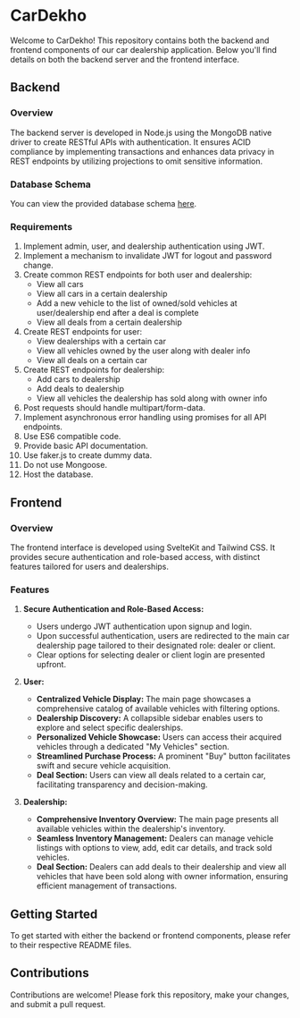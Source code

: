 # CarDekho

Welcome to CarDekho! This repository contains both the backend and frontend components of our car dealership application. Below you'll find details on both the backend server and the frontend interface.

## Backend

### Overview
The backend server is developed in Node.js using the MongoDB native driver to create RESTful APIs with authentication. It ensures ACID compliance by implementing transactions and enhances data privacy in REST endpoints by utilizing projections to omit sensitive information.

### Database Schema
You can view the provided database schema [here](https://dbdiagram.io/d/64a1c7e102bd1c4a5e5fc28c).

### Requirements
1. Implement admin, user, and dealership authentication using JWT.
2. Implement a mechanism to invalidate JWT for logout and password change.
3. Create common REST endpoints for both user and dealership:
   - View all cars
   - View all cars in a certain dealership
   - Add a new vehicle to the list of owned/sold vehicles at user/dealership end after a deal is complete
   - View all deals from a certain dealership
4. Create REST endpoints for user:
   - View dealerships with a certain car
   - View all vehicles owned by the user along with dealer info
   - View all deals on a certain car
5. Create REST endpoints for dealership:
   - Add cars to dealership
   - Add deals to dealership
   - View all vehicles the dealership has sold along with owner info
6. Post requests should handle multipart/form-data.
7. Implement asynchronous error handling using promises for all API endpoints.
8. Use ES6 compatible code.
9. Provide basic API documentation.
10. Use faker.js to create dummy data.
11. Do not use Mongoose.
12. Host the database.

## Frontend

### Overview
The frontend interface is developed using SvelteKit and Tailwind CSS. It provides secure authentication and role-based access, with distinct features tailored for users and dealerships.

### Features
1. **Secure Authentication and Role-Based Access:**
   - Users undergo JWT authentication upon signup and login.
   - Upon successful authentication, users are redirected to the main car dealership page tailored to their designated role: dealer or client.
   - Clear options for selecting dealer or client login are presented upfront.

2. **User:**
   - **Centralized Vehicle Display:** The main page showcases a comprehensive catalog of available vehicles with filtering options.
   - **Dealership Discovery:** A collapsible sidebar enables users to explore and select specific dealerships.
   - **Personalized Vehicle Showcase:** Users can access their acquired vehicles through a dedicated "My Vehicles" section.
   - **Streamlined Purchase Process:** A prominent "Buy" button facilitates swift and secure vehicle acquisition.
   - **Deal Section:** Users can view all deals related to a certain car, facilitating transparency and decision-making.

3. **Dealership:**
   - **Comprehensive Inventory Overview:** The main page presents all available vehicles within the dealership's inventory.
   - **Seamless Inventory Management:** Dealers can manage vehicle listings with options to view, add, edit car details, and track sold vehicles.
   - **Deal Section:** Dealers can add deals to their dealership and view all vehicles that have been sold along with owner information, ensuring efficient management of transactions.

## Getting Started

To get started with either the backend or frontend components, please refer to their respective README files.

## Contributions

Contributions are welcome! Please fork this repository, make your changes, and submit a pull request.
